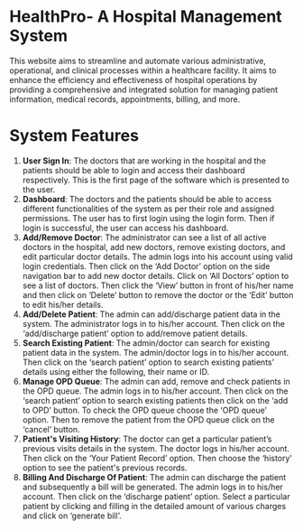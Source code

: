 # HealthPro- A Hospital Management System
This website aims to streamline and automate various administrative, operational, and clinical processes within a healthcare facility. It aims to enhance the efficiency and effectiveness of hospital operations by providing a comprehensive and integrated solution for managing patient information, medical records, appointments, billing, and more.

# System Features
1) **User Sign In**:
The doctors that are working in the hospital and the patients should be able to login and access their dashboard respectively. This is the first page of the software which is presented to the user.
2) **Dashboard**:
The doctors and the patients should be able to access different functionalities of the system as per their role and assigned permissions. The user has to first login using the login form. Then if login is successful, the user can access his dashboard.
3) **Add/Remove Doctor**:
The administrator can see a list of all active doctors in the hospital, add new doctors, remove existing doctors, and edit particular doctor details. The admin logs into his account using valid login credentials. Then click on the ‘Add Doctor’ option on the side navigation bar to add new doctor details. Click on ‘All Doctors’ option to see a list of doctors. Then click the ‘View’ button in front of his/her name and then click on ‘Delete’ button to remove the doctor or the ‘Edit’ button to edit his/her details.
4) **Add/Delete Patient**:
The admin can add/discharge patient data in the system. The administrator logs in to his/her account. Then click on the ‘add/discharge patient’ option to add/remove patient details.
5) **Search Existing Patient**:
The admin/doctor can search for existing patient data in the system. The admin/doctor logs in to his/her account. Then click on the ‘search patient’ option to search existing patients’ details using either the following, their name or ID.
6) **Manage OPD Queue**:
The admin can add, remove and check patients in the OPD queue. The admin logs in to his/her account. Then click on the ‘search patient’ option to search existing patients then click on the ‘add to OPD’ button. To check the OPD queue choose the ‘OPD queue’ option. Then to remove the patient from the OPD queue click on the ‘cancel’ button.
7) **Patient's Visiting History**:
The doctor can get a particular patient’s previous visits details in the system. The doctor logs in his/her account. Then click on the ‘Your Patient Record’ option. Then choose the ‘history’ option to see the patient's previous records.
8) **Billing And Discharge Of Patient**:
The admin can discharge the patient and subsequently a bill will be generated. The admin logs in to his/her account. Then click on the ‘discharge patient’ option. Select a particular patient by clicking and filling in the detailed amount of various charges and click on ‘generate bill’.
